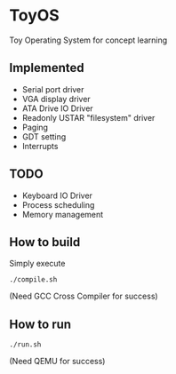 # ToyOS
Toy Operating System for concept learning

## Implemented
- Serial port driver
- VGA display driver
- ATA Drive IO Driver
- Readonly USTAR "filesystem" driver
- Paging
- GDT setting
- Interrupts
## TODO
- Keyboard IO Driver
- Process scheduling
- Memory management

## How to build
Simply execute
```
./compile.sh
```
(Need GCC Cross Compiler for success)
## How to run
```
./run.sh
```
(Need QEMU for success)
